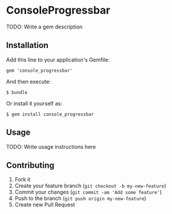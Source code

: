 # ConsoleProgressbar

TODO: Write a gem description

## Installation

Add this line to your application's Gemfile:

    gem 'console_progressbar'

And then execute:

    $ bundle

Or install it yourself as:

    $ gem install console_progressbar

## Usage

TODO: Write usage instructions here

## Contributing

1. Fork it
2. Create your feature branch (`git checkout -b my-new-feature`)
3. Commit your changes (`git commit -am 'Add some feature'`)
4. Push to the branch (`git push origin my-new-feature`)
5. Create new Pull Request
